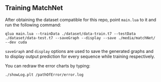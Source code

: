 ## Training MatchNet

After obtaining the dataset compatible for this repo, point `main.lua` to it and run the following command:

```
qlua main.lua --trainData ./dataset/data-train.t7 --testData ./dataset/data-test.t7 --saveGraph --display --save ./media/matchNet/ --dev cuda
```

`saveGraph` and `display` options are used to save the generated graphs and to display output prediction for every sequence while training respectively.

You can redraw the error charts by typing:

```bash
./showLog.plt /pathOfError/error.log
```
